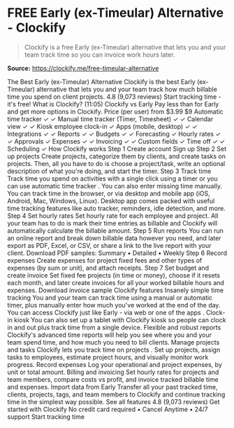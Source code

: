# FREE Early (ex-Timeular) Alternative - Clockify

> Clockify is a free Early (ex-Timeular) alternative that lets you and your team track time so you can invoice work hours later.

**Source:** https://clockify.me/free-timeular-alternative

The Best Early (ex-Timeular) Alternative
Clockify is the best Early (ex-Timeular) alternative that lets you and your team track how much billable time you spend on client projects.
4.8 (9,073 reviews)
Start tracking time - it's free!
What is Clockify? (11:05)
Clockify vs Early
Pay less than for Early and get more options in Clockify.
Price (per user)
from $3.99
$9
Automatic time tracker
✓
✓
Manual time tracker (Timer, Timesheet)
✓
✓
Calendar view
✓
✓
Kiosk employee clock-in
✓
Apps (mobile, desktop)
✓
✓
Integrations
✓
✓
Reports
✓
✓
Budgets
✓
✓
Forecasting
✓
Hourly rates
✓
✓
Approvals
✓
Expenses
✓
✓
Invoicing
✓
✓
Custom fields
✓
Time off
✓
✓
Scheduling
✓
How Clockify works
Step 1
Create account
Sign up
Step 2
Set up projects
Create projects, categorize them by clients, and create tasks on projects. Then, all you have to do is choose a project/task, write an optional description of what you're doing, and start the timer.
Step 3
Track time
Track time you spend on activities with a single click using a timer or you can use
automatic time tracker
. You can also enter missing time manually.
You can track time in the browser, or via
desktop and mobile app
(iOS, Android, Mac, Windows, Linux). Desktop app comes packed with useful time tracking features like auto tracker, reminders, idle detection, and more.
Step 4
Set hourly rates
Set hourly rate for each employee and project. All your team has to do is mark their time entries as billable and Clockify will automatically calculate the billable amount.
Step 5
Run reports
You can run an online report and break down billable data however you need, and later export as PDF, Excel, or CSV, or share a link to the live report with your client.
Download PDF samples:
Summary
•
Detailed
•
Weekly
Step 6
Record expenses
Create expenses for project fixed fees and other types of expenses (by sum or unit), and attach receipts.
Step 7
Set budget and create invoice
Set fixed fee projects (in time or money), choose if it resets each month, and later create invoices for all your worked billable hours and expenses.
Download invoice sample
Clockify features
Insanely simple time tracking
You and your team can track time using a manual or automatic timer, plus manually enter how much you've worked at the end of the day. You can access Clockify just like Early - via web or one of the
apps
.
Clock-in kiosk
You can also set up a tablet with Clockify kiosk so people can clock in and out plus track time from a single device.
Flexible and robust reports
Clockify's advanced
time reports
will help you see where you and your team spend time, and how much you need to bill clients.
Manage projects and tasks
Clockify lets you
track time on projects
. Set up projects, assign tasks to employees, estimate project hours, and visually monitor work progress.
Record expenses
Log your operational and project expenses, by unit or total amount.
Billing and invoicing
Set hourly rates for projects and team members, compare costs vs profit, and invoice tracked billable time and expenses.
Import data from Early
Transfer all your past tracked time, clients, projects, tags, and team members to Clockify and continue tracking time in the simplest way possible.
See all features
4.8 (9,073 reviews)
Get started with Clockify
No credit card required
•
Cancel Anytime
•
24/7 support
Start tracking time